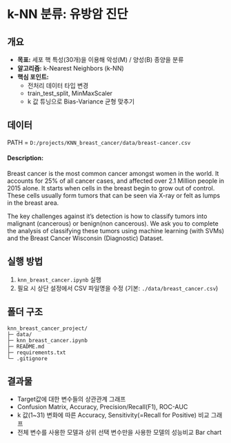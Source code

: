 # k-NN 분류: 유방암 진단

## 개요
- **목표:** 세포 핵 특성(30개)을 이용해 악성(M) / 양성(B) 종양을 분류
- **알고리즘:** k-Nearest Neighbors (k-NN)
- **핵심 포인트:**
  - 전처리 데이터 타입 변경
  - train_test_split, MinMaxScaler
  - k 값 튜닝으로 Bias-Variance 균형 맞추기

## 데이터
PATH = `D:/projects/KNN_breast_cancer/data/breast-cancer.csv`

#### Description:
Breast cancer is the most common cancer amongst women in the world. It accounts for 25% of all cancer cases, and affected over 2.1 Million people in 2015 alone. It starts when cells in the breast begin to grow out of control. These cells usually form tumors that can be seen via X-ray or felt as lumps in the breast area.

The key challenges against it’s detection is how to classify tumors into malignant (cancerous) or benign(non cancerous). We ask you to complete the analysis of classifying these tumors using machine learning (with SVMs) and the Breast Cancer Wisconsin (Diagnostic) Dataset.


## 실행 방법
1. `knn_breast_cancer.ipynb` 실행
2. 필요 시 상단 설정에서 CSV 파일명을 수정 (기본: `./data/breast_cancer.csv`)

## 폴더 구조
```
knn_breast_cancer_project/
├─ data/
├─ knn_breast_cancer.ipynb
├─ README.md
├─ requirements.txt
└─ .gitignore
```

## 결과물
- Target값에 대한 변수들의 상관관계 그래프
- Confusion Matrix, Accuracy, Precision/Recall(F1), ROC-AUC
- k 값(1~31) 변화에 따른 Accuracy, Sensitivity(=Recall for Positive) 비교 그래프
- 전체 변수를 사용한 모델과 상위 선택 변수만을 사용한 모델의 성능비교 Bar chart
